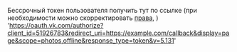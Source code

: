 
Бессрочный токен пользователя получить тут по ссылке (при необходимости можно скорректировать [права](https://dev.vk.com/ru/reference/access-rights), )
'https://oauth.vk.com/authorize?client_id=51926783&redirect_uri=https://example.com/callback&display=page&scope=photos,offline&response_type=token&v=5.131'
